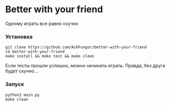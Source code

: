 # Better with your friend

Одному играть все равно скучно

### Установка

```
git clone https://github.com/AshFungor/better-with-your-friend
cd better-with-your-friend
make install && make test && make clean
``` 

Если тесты прошли успешно, можно начинать играть. Правда, без друга будет скучно...

### Запуск

```
python3 main.py
make clean
```
